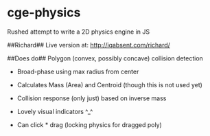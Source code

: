 cge-physics
===========

Rushed attempt to write a 2D physics engine in JS

##Richard##
Live version at: http://iqabsent.com/richard/



##Does do##
Polygon (convex, possibly concave) collision detection
- Broad-phase using max radius from center

- Calculates Mass (Area) and Centroid (though this is not used yet)

- Collision response (only just) based on inverse mass

- Lovely visual indicators ^_^

- Can click * drag (locking physics for dragged poly)


